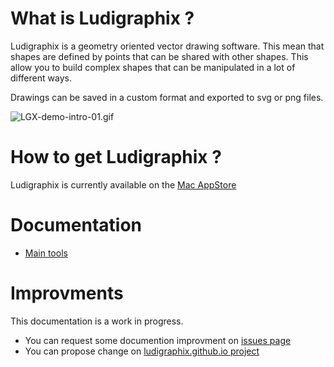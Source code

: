 
# What is Ludigraphix ?

Ludigraphix is a geometry oriented vector drawing software. This mean that shapes are defined by points that can be shared with other shapes. This allow you to build complex shapes that can be manipulated in a lot of different ways.

Drawings can be saved in a custom format and exported to svg or png files.

![LGX-demo-intro-01.gif](https://i.imgur.com/dWxK4p1.gif)

# How to get Ludigraphix ?

Ludigraphix is currently available on the [Mac AppStore](https://itunes.apple.com/fr/app/ludigraphix/id1376937727)

# Documentation

- [Main tools](buttons)

# Improvments
This documentation is a work in progress.
  - You can request some documention improvment on [issues page](https://github.com/Ludigraphix/ludigraphix.github.io/issues)
  - You can propose change on [ludigraphix.github.io project](https://github.com/Ludigraphix/ludigraphix.github.io)
